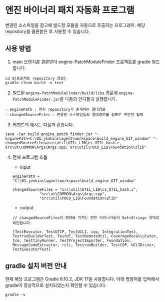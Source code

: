 # 엔진 바이너리 패치 자동화 프로그램

변경된 소스파일을 참고해 빌드할 모듈을 자동으로 추출하는 프로그래미. 해당 repository를 클론받은 후 사용할 수 있습니다.

## 사용 방법

1. main 브랜치를 클론받아 engine-PatchModuleFinder 프로젝트를 gradle 빌드합니다.
```
cd ${프로젝트 repository 경로}
gradle clean build -x test
```
2. 빌드된 `engine-PatchModuleFinder/build/libs` 경로에 `engine-PatchModuleFinder.jar`을 다음의 인자들과 실행합니다.
```
- enginePath : 엔진 repository가 존재하는 절대경로
- changedSourceFiles : 변경된 소스파일들의 절대경로를 쉼표로 구분한 입력
```
3. 커맨드의 예시는 다음과 같습니다.
```
java -jar build_engine_patch_finder.jar "-enginePath=C:\01.jenkins\agent\workspace\build_engine_GIT_window" "-changedSourceFiles=src\util\UTIL_LIB\cs_UTIL_hash.c, src\ut\COMMON\Args\Args.cpp, src\util\POCO_LIB\Foundation\zlib"
```
4. 전체 프로그램 흐름

	- input
	```
	enginePath = "C:\01.jenkins\agent\workspace\build_engine_GIT_window"
	
	changedSourceFiles = "src\util\UTIL_LIB\cs_UTIL_hash.c", 
				"src\ut\COMMON\Args\Args.cpp", 
				"src\util\POCO_LIB\Foundation\zlib"
	```
	- output
	```
	// changedSourceFiles이 영향을 미치는 엔진 바이너리들이 Set<String> 형태로 리턴됩니다.
	
	[TestExecutor, TestUTCP, TestUCLI, cop, IntegrationTest, TestrunBuilderTest, TestUT, TestRemoteUtil, CoverageRecalculator, tce, TestTinyRunner, TestProjectImporter, Foundation, MessageCodeExtractor, rcli, TestrunBuilder, TestCOP, UCLIDriver, TestExecutorTest]
	```

## gradle 설치 버전 안내

현재 해당 프로그램은 Gradle 8.10.2, JDK 17을 사용합니다.
아래 명령어를 입력해서 gradle이 정상적으로 설치되었는지 확인할 수 있습니다.
```
gradle -v
```